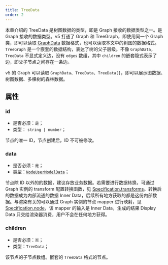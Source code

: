```yaml
---
title: TreeData
order: 2
---
```


本章介绍的 TreeData 是树图数据的类型，即是 Graph 接收的数据类型之一。是 Graph 接收的数据类型。v5 打通了 Graph 和 TreeGraph，即使用同一个 Graph 类，即可以读取 [GraphData](./GraphData.zh.md) 数据格式，也可以读取本文中的树图的数据格式。`TreeGraph` 是一个嵌套的数据结构，表达了树的父子层级。不像 `GraphData`，`TreeData` 不显式定义边，没有 `edges` 数组，其中 `children` 的嵌套隐式表示了边，即父子节点之间存在一条边。

v5 的 Graph 可以读取 `GraphData`、`TreeData`、`TreeData[]`，即可以展示图数据、树图数据、多棵树的森林数据。

## 属性

### id

- 是否必须：`是`；
- 类型： `string | number`；

节点的唯一 ID，节点创建后，ID 不可被修改。

### data

- 是否必须：`是`；
- 类型：[`NodeUserModelData`](./NodeUserModel.zh.md#nodeusermodeldatatype)；

节点除 ID 以外的的数据，建议存放业务数据。若需要进行数据转换，可通过 Graph 实例的 transform 配置转换函数，见 [Specification.transforms](../graph/Specification.zh.md#transforms)。转换后的数据成为内部流通的数据 Inner Data，后续所有地方获取的都是这份内部数据。与渲染有关的可以通过 Graph 实例的节点 mapper 进行映射，见 [Specification.node](../graph/Specification.zh.md#node)，该 mapper 的输入是 Inner Data，生成的结果 Display Data 只交给渲染器消费，用户不会在任何地方获得。

### children

- 是否必须：`否`；
- 类型：`TreeData`；

该节点的子节点数组。嵌套的 `TreeData` 格式的节点。
